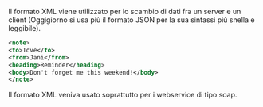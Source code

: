 Il formato XML viene utilizzato per lo scambio di dati fra un server e un client (Oggigiorno si usa più il formato JSON per la sua sintassi più snella e leggibile).

```XML
<note>
<to>Tove</to>
<from>Jani</from>
<heading>Reminder</heading>
<body>Don't forget me this weekend!</body>
</note>
```

Il formato XML veniva usato soprattutto per i webservice di tipo soap.

